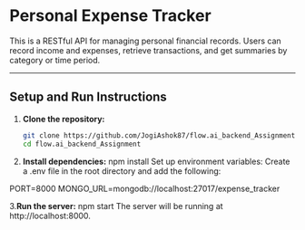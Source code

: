 # Personal Expense Tracker

This is a RESTful API for managing personal financial records. Users can record income and expenses, retrieve transactions, and get summaries by category or time period.

---

## **Setup and Run Instructions**

1. **Clone the repository:**
   ```bash
   git clone https://github.com/JogiAshok87/flow.ai_backend_Assignment.git
   cd flow.ai_backend_Assignment
   
2. **Install dependencies:**
npm install
Set up environment variables: Create a .env file in the root directory and add the following:


PORT=8000
MONGO_URL=mongodb://localhost:27017/expense_tracker


3.**Run the server:**
npm start
The server will be running at http://localhost:8000.
